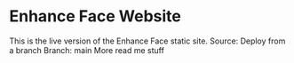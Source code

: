 # Enhance Face Website
This is the live version of the Enhance Face static site.
Source: Deploy from a branch
Branch: main
More read me stuff
